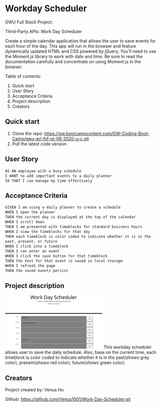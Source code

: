 # Workday Scheduler

GWU Full Stack Project: 

Third-Party APIs: Work Day Scheduler

Create a simple calendar application that allows the user to save events for each hour of the day. This app will run in the browser and feature dynamically updated HTML and CSS powered by jQuery.
You'll need to use the Moment.js library to work with date and time. Be sure to read the documentation carefully and concentrate on using Moment.js in the browser.

Table of contents:

1. Quick start
2. User Story
3. Acceptance Criteria
5. Project description
4. Creators


## Quick start
1. Clone the repo: https://gw.bootcampcontent.com/GW-Coding-Boot-Camp/gwu-arl-fsf-pt-08-2020-u-c.git
2. Pull the latest code version


## User Story
```
AS AN employee with a busy schedule
I WANT to add important events to a daily planner
SO THAT I can manage my time effectively

```


## Acceptance Criteria
```
GIVEN I am using a daily planner to create a schedule
WHEN I open the planner
THEN the current day is displayed at the top of the calendar
WHEN I scroll down
THEN I am presented with timeblocks for standard business hours
WHEN I view the timeblocks for that day
THEN each timeblock is color coded to indicate whether it is in the past, present, or future
WHEN I click into a timeblock
THEN I can enter an event
WHEN I click the save button for that timeblock
THEN the text for that event is saved in local storage
WHEN I refresh the page
THEN the saved events persist

```

## Project description

![JavaScript code quiz](workday-scheduler.jpeg)
This workday scheduler allows user to save the daily schedule. Also, base on the current time, each timeblock is color coded to indicate whether it is in the past(shows grey color), present(shows red color), future(shows green color). 

## Creators

Project created by: Venus Hu 

Github: 
https://github.com/Venus1001/Work-Day-Scheduler.git